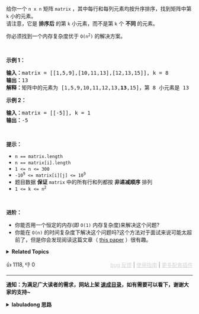 <p>给你一个&nbsp;<code>n x n</code><em>&nbsp;</em>矩阵&nbsp;<code>matrix</code> ，其中每行和每列元素均按升序排序，找到矩阵中第 <code>k</code> 小的元素。<br /> 请注意，它是 <strong>排序后</strong> 的第 <code>k</code> 小元素，而不是第 <code>k</code> 个 <strong>不同</strong> 的元素。</p>

<p>你必须找到一个内存复杂度优于&nbsp;<code>O(n<sup>2</sup>)</code> 的解决方案。</p>

<p>&nbsp;</p>

<p><strong class="example">示例 1：</strong></p>

<pre>
<strong>输入：</strong>matrix = [[1,5,9],[10,11,13],[12,13,15]], k = 8
<strong>输出：</strong>13
<strong>解释：</strong>矩阵中的元素为 [1,5,9,10,11,12,13,<strong>13</strong>,15]，第 8 小元素是 13
</pre>

<p><strong class="example">示例 2：</strong></p>

<pre>
<strong>输入：</strong>matrix = [[-5]], k = 1
<strong>输出：</strong>-5
</pre>

<p>&nbsp;</p>

<p><strong>提示：</strong></p>

<ul> 
 <li><code>n == matrix.length</code></li> 
 <li><code>n == matrix[i].length</code></li> 
 <li><code>1 &lt;= n &lt;= 300</code></li> 
 <li><code>-10<sup>9</sup> &lt;= matrix[i][j] &lt;= 10<sup>9</sup></code></li> 
 <li>题目数据 <strong>保证</strong> <code>matrix</code> 中的所有行和列都按 <strong>非递减顺序</strong> 排列</li> 
 <li><code>1 &lt;= k &lt;= n<sup>2</sup></code></li> 
</ul>

<p>&nbsp;</p>

<p><strong>进阶：</strong></p>

<ul> 
 <li>你能否用一个恒定的内存(即 <code>O(1)</code> 内存复杂度)来解决这个问题?</li> 
 <li>你能在 <code>O(n)</code> 的时间复杂度下解决这个问题吗?这个方法对于面试来说可能太超前了，但是你会发现阅读这篇文章（&nbsp;<a href="http://www.cse.yorku.ca/~andy/pubs/X+Y.pdf" target="_blank">this paper</a>&nbsp;）很有趣。</li> 
</ul>

<details><summary><strong>Related Topics</strong></summary>数组 | 二分查找 | 矩阵 | 排序 | 堆（优先队列）</details><br>

<div>👍 1118, 👎 0<span style='float: right;'><span style='color: gray;'><a href='https://github.com/labuladong/fucking-algorithm/issues' target='_blank' style='color: lightgray;text-decoration: underline;'>bug 反馈</a> | <a href='https://labuladong.online/algo/fname.html?fname=jb插件简介' target='_blank' style='color: lightgray;text-decoration: underline;'>使用指南</a> | <a href='https://labuladong.online/algo/' target='_blank' style='color: lightgray;text-decoration: underline;'>更多配套插件</a></span></span></div>

<div id="labuladong"><hr>

**通知：为满足广大读者的需求，网站上架 [速成目录](https://labuladong.online/algo/intro/quick-learning-plan/)，如有需要可以看下，谢谢大家的支持~**

<details><summary><strong>labuladong 思路</strong></summary>


<div id="labuladong_solution_zh">

## 基本思路

这道题其实是前文 [单链表的六大解题套路](https://labuladong.online/algo/essential-technique/linked-list-skills-summary/) 中讲过的 [✔ ✨23. 合并K个升序链表](/problems/merge-k-sorted-lists/) 的变体。

矩阵中的每一行都是排好序的，就好比多条有序链表，你用优先级队列施展合并多条有序链表的逻辑就能找到第 `k` 小的元素了。

**详细题解**：
  - [【练习】优先级队列经典习题](https://labuladong.online/algo/problem-set/binary-heap/)
  - [【练习】链表双指针经典习题](https://labuladong.online/algo/problem-set/linkedlist-two-pointers/)

</div>





<div id="solution">

## 解法代码



<div class="tab-panel"><div class="tab-nav">
<button data-tab-item="cpp" class="tab-nav-button btn " data-tab-group="default" onclick="switchTab(this)">cpp🤖</button>

<button data-tab-item="python" class="tab-nav-button btn " data-tab-group="default" onclick="switchTab(this)">python🤖</button>

<button data-tab-item="java" class="tab-nav-button btn active" data-tab-group="default" onclick="switchTab(this)">java🟢</button>

<button data-tab-item="go" class="tab-nav-button btn " data-tab-group="default" onclick="switchTab(this)">go🤖</button>

<button data-tab-item="javascript" class="tab-nav-button btn " data-tab-group="default" onclick="switchTab(this)">javascript🤖</button>
</div><div class="tab-content">
<div data-tab-item="cpp" class="tab-item " data-tab-group="default"><div class="highlight">

```cpp
// 注意：cpp 代码由 chatGPT🤖 根据我的 java 代码翻译。
// 本代码的正确性已通过力扣验证，如有疑问，可以对照 java 代码查看。

#include <queue>
#include <vector>

class Solution {
public:
    int kthSmallest(std::vector<std::vector<int>>& matrix, int k) {
        // 存储二元组 (matrix[i][j], i, j)
        // i, j 记录当前元素的索引位置，用于生成下一个节点
        auto cmp = [](const std::vector<int>& a, const std::vector<int>& b) {
            // 按照元素大小升序排序
            return a[0] > b[0];
        };
        std::priority_queue<std::vector<int>, std::vector<std::vector<int>>, decltype(cmp)> pq(cmp);

        // 初始化优先级队列，把每一行的第一个元素装进去
        for (int i = 0; i < matrix.size(); i++) {
            pq.push({matrix[i][0], i, 0});
        }

        int res = -1;
        // 执行合并多个有序链表的逻辑，找到第 k 小的元素
        while (!pq.empty() && k > 0) {
            std::vector<int> cur = pq.top();
            pq.pop();
            res = cur[0];
            k--;
            // 链表中的下一个节点加入优先级队列
            int i = cur[1], j = cur[2];
            if (j + 1 < matrix[i].size()) {
                pq.push({matrix[i][j + 1], i, j + 1});
            }
        }
        return res;
    }
};
```

</div></div>

<div data-tab-item="python" class="tab-item " data-tab-group="default"><div class="highlight">

```python
# 注意：python 代码由 chatGPT🤖 根据我的 java 代码翻译。
# 本代码的正确性已通过力扣验证，如有疑问，可以对照 java 代码查看。

from queue import PriorityQueue

class Solution:
    def kthSmallest(self, matrix: List[List[int]], k: int) -> int:
        # 存储二元组 (matrix[i][j], i, j)
        # i, j 记录当前元素的索引位置，用于生成下一个节点
        pq = PriorityQueue()

        # 初始化优先级队列，把每一行的第一个元素装进去
        for i in range(len(matrix)):
            pq.put((matrix[i][0], i, 0))

        res = -1
        # 执行合并多个有序链表的逻辑，找到第 k 小的元素
        while not pq.empty() and k > 0:
            cur = pq.get()
            # 按照元素大小升序排序
            res = cur[0]
            k -= 1
            # 链表中的下一个节点加入优先级队列
            i, j = cur[1], cur[2]
            if j + 1 < len(matrix[i]):
                pq.put((matrix[i][j + 1], i, j + 1))
        return res
```

</div></div>

<div data-tab-item="java" class="tab-item active" data-tab-group="default"><div class="highlight">

```java
class Solution {
    public int kthSmallest(int[][] matrix, int k) {
        // 存储二元组 (matrix[i][j], i, j)
        // i, j 记录当前元素的索引位置，用于生成下一个节点
        PriorityQueue<int[]> pq = new PriorityQueue<>((a, b) -> {
            // 按照元素大小升序排序
            return a[0] - b[0];
        });


        // 初始化优先级队列，把每一行的第一个元素装进去
        for (int i = 0; i < matrix.length; i++) {
            pq.offer(new int[]{matrix[i][0], i, 0});
        }

        int res = -1;
        // 执行合并多个有序链表的逻辑，找到第 k 小的元素
        while (!pq.isEmpty() && k > 0) {
            int[] cur = pq.poll();
            res = cur[0];
            k--;
            // 链表中的下一个节点加入优先级队列
            int i = cur[1], j = cur[2];
            if (j + 1 < matrix[i].length) {
                pq.add(new int[]{matrix[i][j + 1], i, j + 1});
            }
        }
        return res;
    }
}
```

</div></div>

<div data-tab-item="go" class="tab-item " data-tab-group="default"><div class="highlight">

```go
// 注意：go 代码由 chatGPT🤖 根据我的 java 代码翻译。
// 本代码的正确性已通过力扣验证，如有疑问，可以对照 java 代码查看。

// IntHeap is a min-heap of []int
type IntHeap [][]int

// 按照元素大小升序排序
func (h IntHeap) Len() int           { return len(h) }
func (h IntHeap) Less(i, j int) bool { return h[i][0] < h[j][0] }
func (h IntHeap) Swap(i, j int)      { h[i], h[j] = h[j], h[i] }

func (h *IntHeap) Push(x interface{}) {
	*h = append(*h, x.([]int))
}

func (h *IntHeap) Pop() interface{} {
	old := *h
	n := len(old)
	x := old[n-1]
	*h = old[0 : n-1]
	return x
}

// 存储二元组 (matrix[i][j], i, j)
// i, j 记录当前元素的索引位置，用于生成下一个节点
func kthSmallest(matrix [][]int, k int) int {
	pq := &IntHeap{}
	heap.Init(pq)

	// 初始化优先级队列，把每一行的第一个元素装进去
	for i := range matrix {
		heap.Push(pq, []int{matrix[i][0], i, 0})
	}

	res := -1
	// 执行合并多个有序链表的逻辑，找到第 k 小的元素
	for pq.Len() > 0 && k > 0 {
		cur := heap.Pop(pq).([]int)
		res = cur[0]
		k--
		// 链表中的下一个节点加入优先级队列
		i, j := cur[1], cur[2]
		if j+1 < len(matrix[i]) {
			heap.Push(pq, []int{matrix[i][j+1], i, j + 1})
		}
	}
	return res
}
```

</div></div>

<div data-tab-item="javascript" class="tab-item " data-tab-group="default"><div class="highlight">

```javascript
// 注意：javascript 代码由 chatGPT🤖 根据我的 java 代码翻译。
// 本代码的正确性已通过力扣验证，如有疑问，可以对照 java 代码查看。

var kthSmallest = function(matrix, k) {
    // 存储二元组 (matrix[i][j], i, j)
    // i, j 记录当前元素的索引位置，用于生成下一个节点
    let pq = new PriorityQueue((a, b) => {
        // 按照元素大小升序排序
        return a[0] - b[0];
    });

    // 初始化优先级队列，把每一行的第一个元素装进去
    for (let i = 0; i < matrix.length; i++) {
        pq.enqueue([matrix[i][0], i, 0]);
    }

    let res = -1;
    // 执行合并多个有序链表的逻辑，找到第 k 小的元素
    while (!pq.isEmpty() && k > 0) {
        let cur = pq.dequeue();
        res = cur[0];
        k--;
        // 链表中的下一个节点加入优先级队列
        let i = cur[1], j = cur[2];
        if (j + 1 < matrix[i].length) {
            pq.enqueue([matrix[i][j + 1], i, j + 1]);
        }
    }
    return res;
};
```

</div></div>
</div></div>

</div>
</details>
</div>





